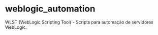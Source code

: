 # weblogic_automation
WLST (WebLogic Scripting Tool) - Scripts para automação de servidores WebLogic.
